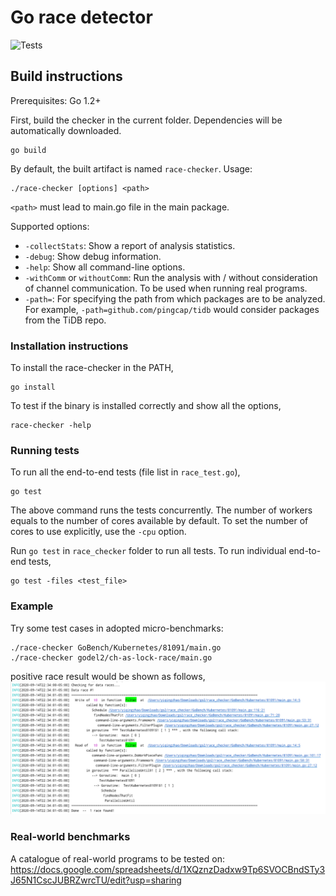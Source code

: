 # Go race detector

![Tests](https://github.com/o2lab/go2/workflows/Tests/badge.svg)

## Build instructions

Prerequisites: Go 1.2+

First, build the checker in the current folder.
Dependencies will be automatically downloaded.
```
go build
```
By default, the built artifact is named `race-checker`.
Usage:

```
./race-checker [options] <path>
```

`<path>` must lead to main.go file in the main package.

Supported options:

- `-collectStats`: Show a report of analysis statistics.
- `-debug`: Show debug information.
- `-help`: Show all command-line options.
- `-withComm` or `withoutComm`: Run the analysis with / without consideration of channel communication. To be used when running real programs. 
- `-path=`: For specifying the path from which packages are to be analyzed. For example, `-path=github.com/pingcap/tidb` would consider packages from the TiDB repo. 


### Installation instructions

To install the race-checker in the PATH,
```
go install
```

To test if the binary is installed correctly and show all the options,
```
race-checker -help
```

### Running tests

To run all the end-to-end tests (file list in `race_test.go`),
```
go test
``` 

The above command runs the tests concurrently. 
The number of workers equals to the number of cores available by default.
To set the number of cores to use explicitly, use the `-cpu` option.

Run `go test` in `race_checker` folder to run all tests.
To run individual end-to-end tests,
```
go test -files <test_file>
```

### Example

Try some test cases in adopted micro-benchmarks:

```
./race-checker GoBench/Kubernetes/81091/main.go
./race-checker godel2/ch-as-lock-race/main.go
```

positive race result would be shown as follows, 
![Image of data race report](tests/screenshot.png)

### Real-world benchmarks

A catalogue of real-world programs to be tested on: 
https://docs.google.com/spreadsheets/d/1XQznzDadxw9Tp6SVOCBndSTy3J65N1CscJUBRZwrcTU/edit?usp=sharing
